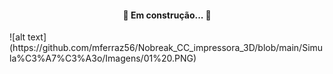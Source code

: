<h4 align="center"> 
	🚧 Em construção...  🚧
</h4>
![alt text](https://github.com/mferraz56/Nobreak_CC_impressora_3D/blob/main/Simula%C3%A7%C3%A3o/Imagens/01%20.PNG)

